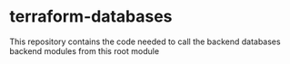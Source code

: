 # terraform-databases
 This repository contains the code needed to call the backend databases backend modules from this root module